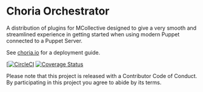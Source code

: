 Choria Orchestrator
===================

A distribution of plugins for MCollective designed to give a very smooth and streamlined experience
in getting started when using modern Puppet connected to a Puppet Server.

See [choria.io](http://choria.io) for a deployment guide.

[[![CircleCI](https://circleci.com/gh/choria-io/mcollective-choria/tree/master.svg?style=svg)](https://circleci.com/gh/choria-io/mcollective-choria/tree/master) [![Coverage Status](https://coveralls.io/repos/github/choria-io/mcollective-choria/badge.svg?branch=master)](https://coveralls.io/github/choria-io/mcollective-choria?branch=master)

Please note that this project is released with a Contributor Code of Conduct. By participating in this project you agree to abide by its terms.

